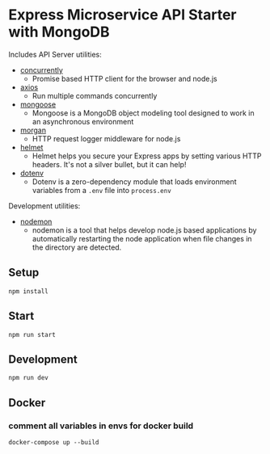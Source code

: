 # Express Microservice API Starter with MongoDB

Includes API Server utilities:

- [concurrently](https://www.npmjs.com/package/concurrently)
  - Promise based HTTP client for the browser and node.js
- [axios](https://www.npmjs.com/package/axios)
  - Run multiple commands concurrently
- [mongoose](https://www.npmjs.com/package/mongoose)
  - Mongoose is a MongoDB object modeling tool designed to work in an asynchronous environment
- [morgan](https://www.npmjs.com/package/morgan)
  - HTTP request logger middleware for node.js
- [helmet](https://www.npmjs.com/package/helmet)
  - Helmet helps you secure your Express apps by setting various HTTP headers. It's not a silver bullet, but it can help!
- [dotenv](https://www.npmjs.com/package/dotenv)
  - Dotenv is a zero-dependency module that loads environment variables from a `.env` file into `process.env`

Development utilities:

- [nodemon](https://www.npmjs.com/package/nodemon)
  - nodemon is a tool that helps develop node.js based applications by automatically restarting the node application when file changes in the directory are detected.

## Setup

```
npm install
```

## Start

```
npm run start
```

## Development

```
npm run dev
```

## Docker

### comment all variables in envs for docker build
```
docker-compose up --build
```